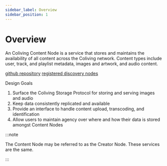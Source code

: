 ```yaml
---
sidebar_label: Overview
sidebar_position: 1
---
```


# Overview

An Coliving Content Node is a service that stores and maintains the availability of all content across the Coliving network.
Content types include user, track, and playlist metadata, images and artwork, and audio content.

[github repository](https://github.com/dgc.network/coliving-protocol/tree/master/network-node)
[registered discovery nodes](https://dashboard.coliving.org/#/services/content-node)

Design Goals

1. Surface the Coliving Storage Protocol for storing and serving images and audio
2. Keep data consistently replicated and available
3. Provide an interface to handle content upload, transcoding, and identification
4. Allow users to maintain agency over where and how their data is stored amongst Content Nodes

:::note

The Content Node may be referred to as the Creator Node. These services are the same.

:::